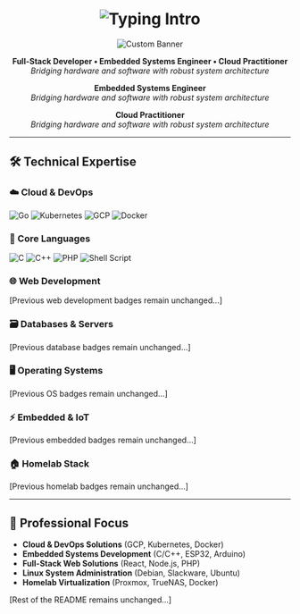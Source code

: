 <h1 align="center">
  <img src="https://readme-typing-svg.herokuapp.com?font=Space+Grotesk&size=45&pause=1000&color=22D3EE&center=true&vCenter=true&width=1000&height=80&lines=Hey%2C+I'm+Mike+Joshua+Lopena!;Software+Engineer+%7C+Embedded+Systems+%7C+Cloud+Enthusiast" alt="Typing Intro" />
</h1>

<p align="center">
  <img src="https://capsule-render.vercel.app/api?type=rect&color=0f2027,203a43,2c5364&height=200&section=header&text=Welcome+To+My+Tech+Universe&fontSize=45&fontAlign=middle&fontColor=ffffff&font=Space+Grotesk&animation=fadeIn" alt="Custom Banner"/>
</p>

<p align="center">
  <b>Full-Stack Developer • Embedded Systems Engineer • Cloud Practitioner</b><br/>
  <i>Bridging hardware and software with robust system architecture</i>
</p>

<p align="center">
  <b>Embedded Systems Engineer </b><br/>
  <i>Bridging hardware and software with robust system architecture</i>
</p>

<p align="center">
  <b>Cloud Practitioner</b><br/>
  <i>Bridging hardware and software with robust system architecture</i>
</p>

---

## 🛠️ **Technical Expertise**

### **☁️ Cloud & DevOps**
![Go](https://img.shields.io/badge/Go-00ADD8?style=for-the-badge&logo=go&logoColor=white)
![Kubernetes](https://img.shields.io/badge/Kubernetes-326CE5?style=for-the-badge&logo=kubernetes&logoColor=white)
![GCP](https://img.shields.io/badge/Google_Cloud-4285F4?style=for-the-badge&logo=google-cloud&logoColor=white)
![Docker](https://img.shields.io/badge/Docker-2496ED?style=for-the-badge&logo=docker&logoColor=white)

### **🧠 Core Languages**
![C](https://img.shields.io/badge/C-00599C?style=for-the-badge&logo=c&logoColor=white)
![C++](https://img.shields.io/badge/C++-00599C?style=for-the-badge&logo=c%2B%2B&logoColor=white)
![PHP](https://img.shields.io/badge/PHP-777BB4?style=for-the-badge&logo=php&logoColor=white)
![Shell Script](https://img.shields.io/badge/Shell_Script-4EAA25?style=for-the-badge&logo=gnu-bash&logoColor=white)

### **🌐 Web Development** 
[Previous web development badges remain unchanged...]

### **🗃️ Databases & Servers** 
[Previous database badges remain unchanged...]

### **🖥️ Operating Systems** 
[Previous OS badges remain unchanged...]

### **⚡ Embedded & IoT** 
[Previous embedded badges remain unchanged...]

### **🏠 Homelab Stack** 
[Previous homelab badges remain unchanged...]

---

## **💼 Professional Focus**
- **Cloud & DevOps Solutions** (GCP, Kubernetes, Docker)
- **Embedded Systems Development** (C/C++, ESP32, Arduino)
- **Full-Stack Web Solutions** (React, Node.js, PHP)
- **Linux System Administration** (Debian, Slackware, Ubuntu)
- **Homelab Virtualization** (Proxmox, TrueNAS, Docker)

[Rest of the README remains unchanged...]

